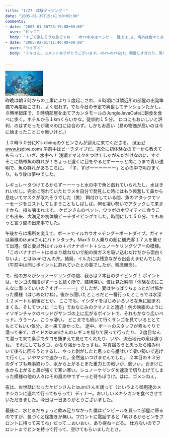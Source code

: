 ```yaml
---
title: "1/27　体験ダイビング！"
date: "2005-01-30T15:41:00+09:00"
comments:
- date: "2005-01-30T23:19:00+09:00"
  user: "ビッコ"
  body: "すごく楽しそうな旅ですね＾＾<br>水中はハッピー　陸上は…ま、海外は色々とありますよね　笑<br><br>でも体験ダイビングで砂と同化してる『ひらめ』を<br>見つけるなんて、ダイバーの素質ありですね。<br><br>興奮しすぎたり、笑いすぎると、<br>マスクがずれて、ぶた鼻になるから…<br>愛しい人には見せたくないな（＾＾；"
- date: "2005-02-01T11:40:00+09:00"
  user: "うぇすと"
  body: "ミキさん、コメントありがとうございます。<br><br>&gt; 興奮しすぎたり、笑いすぎると、<br>&gt; マスクがずれて、ぶた鼻になるから… <br><br>な、なるほど、やはりそうでしたか。ぶた鼻、かっこ悪いっすよね...（涙）<br><br>なんかどんどん大変なところにずれていって、僕の場合は1度なんかどういうわけか下にずれていて、耳のところにゴムがかかってきてちょっと痛かったんです。水から上がるまで全然気付きませんでしたが(^^;"

---
```


<div class="diaryPhoto"><a href="/images/mixi/2005/7679668_156.jpg" data-lightbox="27"><img src="/images/mixi/2005/.thumbnail/7679668_156.jpg" alt="" /></a></div>
昨晩は朝３時からの工事により１度起こされ、６時頃には隣近所の部屋の出発準備で再度起こされ、よく眠れず。でも今日の予定で興奮してテンションたかし。
８時半起床で、９時頃部屋を出てアカンタモールのJungleJavaCafeに朝食を食べに歩く。ホテルから１kmくらいかな。徒歩約１５分。
ロコにもおいしいと評判、のはずだったが我々の口には合わず。しかもお高い（島の物価が高いのは今に始まったことじゃ無いけど。）

１０時５０分にK&#039;s divingのケビンさんが迎えに来てくださる。
<a href="http://www.ksdive.com/" rel="nofollow" target="_blank">http://<wbr />www.ksd<wbr />ive.com<wbr />/</a>
午前中はビーチダイブだ。完全に初体験なので一から教えてもらって、いざ、水中へ！
浅瀬でマスクをつけてしゃがんだだけなのに、すぐそこに熱帯魚の群れが！ちょっと遠くに目をやるとずーーっと向こうまで青い透明で、魚の群れがあちこちに。
「す、すげーーーーーー」と心の中で叫びまくり。もう後は夢中でした。

レギュレータつけてるからずーーーっと水の中で魚と戯れていられたし、水はきれいだし。完全に隠れていたヒラメを自分で発見した時にはもう興奮して鼻から息吐いてマスクが取れそうでした（笑）
餌付けしている間、魚のアタックでソーセージをロストしてしまうこともしばしば。何せ凄い勢いでアタックして来ますから。指も噛まれます。
ケビンさんのペット、ウツボのホワイティに会うことも出来、大満足の初体験ビーチダイビングでした。時間にして５０分、でもあっと言う間の出来事でした。

午後からは場所を変えて、ボートでイルカウオッチング＋ボートダイブ。ガイドは奥様のizumiさんにバトンタッチ。Max５０人乗りの船に観光客１７人を乗せて出港。僕と妻以外はイルカ＋バナナボート＋シュノーケリングツアーの模様。「このバナナボートはあまり跳ねないで船の排ガスを吸い込むだけだから面白くないよ」とはizumiさんの弁。結局、イルカには残念ながら出会えませんでした（午前中は同じポイントに群れていたとの事でしたが。残念無念）。

で、他の方々がシュノーケリングの間、我らは２本目のダイビング！
ポイントは、サンゴの階段がずーっと続く所で、結構深い。僕は見た瞬間「体験なのにこんなに潜っていいの？すげーーーー」でしたが、妻はやっぱりちょっとだけ怖かった模様（はじめだけね）。後から聞いたところだと一番行ったところでは水深１２メートル前後だとか。
ここでも、イシダイをはじめいろいろな魚に囲まれまくる。そしてついに「ニモ」でおなじみのクマノミと遭遇！例の映画のようにイソギンチャクのベッドがサンゴの上に広がるポイントで、それもかなり広いベッド。ううーん、こりゃ凄い。
どこまでも続いて行くサンゴを見ているととてもとてもいい気分。あー来て良かった。
途中、ボートのスタッフが素もぐりで潜って来て、ガイドのizumiさんのレギュを借りて戻って行ったり、２度目なんて潜って来て素手でタコを捕まえて見せてくれたり、いや、流石地元の衆は違うね。
それにしてもタコ、かなり強かったっすね。写真撮ろうと思ったら絡み付いて後ろに回ろうとするし、やっと剥がしたと思ったら墨吐いて凄い勢いで逃げて行くし。いやマジで速かった。全然追いつけませんでした。
２本目の４３分のダイブも無事終わり、水から上がるとまた重力との戦いが...重いぃ。おまけに水から上がると風が強くて寒い寒い。シュノーケリングを速攻で切り上げてしまった模様の他の人々はその風の中でずーっと待ちぼうけ。はは、ゴメンねぇ。

夜は、お世話になったケビンさんとizumiさんを誘って（というより御用達のメキシカンに連れて行ってもらって）ディナー。おいしいメキシカンを食べさせていただきました。今日は一日ありがとうございました。

最後に、水とまだちょっと飲み足りなかった僕はビンビールを買って部屋に帰るのですが、気づくと栓抜きが無い。フロントに電話すると「明けるからビンをフロントに持って来てね」だって....おいおい、あり得ねーだろ。
仕方ないのでフロントまでビンを持って行って、空けてもらいましたとさ。
